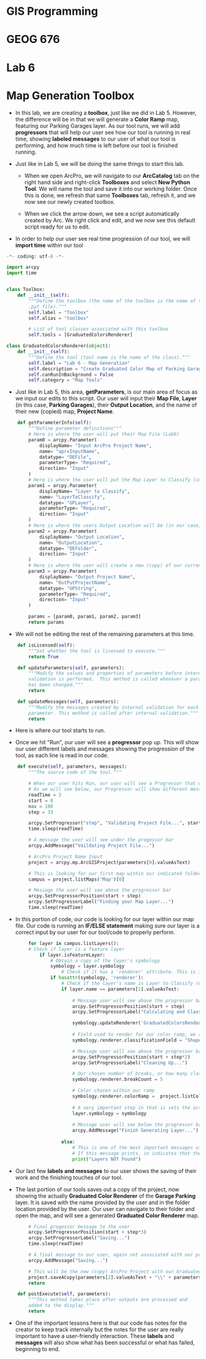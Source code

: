 # GIS Programming 
# GEOG 676
# Lab 6

# Map Generation Toolbox

- In this lab, we are creating a **toolbox**, just like we did in Lab 5. However, the difference will be in that we will generate a **Color Ramp** map, featuring our Parking Garages layer. As our tool runs, we will add **progressors** that will help our user see how our tool is running in real time, showing **labeled messages** to our user of what our tool is performing, and how much time is left before our tool is finished running.

- Just like in Lab 5, we will be doing the same things to start this lab. 

    - When we open ArcPro, we will navigate to our **ArcCatalog** tab on the right hand side and right-click **Toolboxes** and select **New Python Tool**. We will name the tool and save it into our working folder. Once this is done, we refresh that same **Toolboxes** tab, refresh it, and we now see our newly created toolbox. 

    - When we click the arrow down, we see a script automatically created by Arc. We right click and edit, and we now see this default script ready for us to edit.

- In order to help our user see real time progression of our tool, we will **import time** within our tool

```python
-*- coding: utf-8 -*-

import arcpy
import time


class Toolbox:
    def __init__(self):
        """Define the toolbox (the name of the toolbox is the name of the
        .pyt file)."""
        self.label = "Toolbox"
        self.alias = "toolbox"

        # List of tool classes associated with this toolbox
        self.tools = [GraduatedColorsRenderer]

class GraduatedColorsRenderer(object):                                                     
    def __init__(self):
        """Define the tool (tool name is the name of the class)."""
        self.label = "Lab 6 - Map Generation"
        self.description = "Create Graduated Color Map of Parking Garages"
        self.canRunInBackground = False
        self.category = "Map Tools"

```
- Just like in Lab 5, this area, **getParameters**, is our main area of focus as we input our edits to this script. Our user will input their **Map File**, **Layer** (in this case, **Parking Garages**), their **Output Location**, and the name of their new (copied) map, **Project Name**.

```python
    def getParameterInfo(self):
        """Define parameter definitions"""
        # Here is where the user will put their Map File (Lab6)
        param0 = arcpy.Parameter(
            displayName= "Input ArcPro Project Name",
            name= "aprxInputName",
            datatype= "DEFile",
            parameterType= "Required",
            direction= "Input"
        )
        # Here is where the user will put the Map Layer to Classify (in our case, its the Garage Parking Layer)
        param1 = arcpy.Parameter(
            displayName= "Layer to Classify",
            name= "LayerToClassify",
            datatype= "GPLayer",
            parameterType= "Required",
            direction= "Input"
        )
        # Here is where the users Output Location will be (in our case, its our Lab 6 Folder)
        param2 = arcpy.Parameter(
            displayName= "Output Location",
            name= "OutputLocation",
            datatype= "DEFolder",
            direction= "Input"
        )
        # Here is where the user will create a new (copy) of our current project.
        param3 = arcpy.Parameter(
            displayName= "Output Project Name",
            name= "OutPutProjectName",
            datatype= "GPString",
            parameterType= "Required",
            direction= "Input"
        )

        params = [param0, param1, param2, param3]
        return params
```

- We will not be editing the rest of the remaining parameters at this time.

```python
    def isLicensed(self):
        """Set whether the tool is licensed to execute."""
        return True

    def updateParameters(self, parameters):
        """Modify the values and properties of parameters before internal
        validation is performed.  This method is called whenever a parameter
        has been changed."""
        return

    def updateMessages(self, parameters):
        """Modify the messages created by internal validation for each tool
        parameter. This method is called after internal validation."""
        return
```

- Here is where our tool starts to run.

- Once we hit "Run", our user will see a **progressor** pop up. This will show our user different labels and messages showing the progression of the tool, as each line is read in our code. 

```python
    def execute(self, parameters, messages):
        """The source code of the tool."""

        # When our user hits Run, our user will see a Progressor that will let them know each step of the process of our tool
        # As we will see below, our Progressor will show different messages as "time" goes and our tool (script) reaches each line and executes its objective
        readTime = 3
        start = 0
        max = 100
        step = 33

        arcpy.SetProgressor("step", "Validating Project File...", start, max, step)
        time.sleep(readTime)

        # A message the user will see under the progessor bar
        arcpy.AddMessage("Vaildating Project File...")

        # ArcPro Project Name Input
        project = arcpy.mp.ArcGISProject(parameters[0].valueAsText)

        # This is looking for our first map within our indicated folder file
        campus = project.listMaps('Map')[0]

        # Message the user will see above the progressor bar
        arcpy.SetProgressorPosition(start + step)
        arcpy.SetProgressorLabel("Finding your Map Layer...")
        time.sleep(readTime)
```

- In this portion of code, our code is looking for our layer within our map file. Our code is running an **IF/ELSE statement** making sure our layer is a correct input by our user for our tool/code to properly perform.

```python
        for layer in campus.listLayers():
        # Check if layer is a feature layer
            if layer.isFeatureLayer:
                # Obtain a copy of the layer's symbology
                symbology = layer.symbology
                    # Check if it has a 'renderer' attribute. This is important because not all layers support renderers
                if hasattr(symbology, 'renderer'):
                    # Check if the layer's name is Layer to Classify (GarageParking)
                    if layer.name == parameters[1].valueAsText:
                        
                        # Message user will see above the progressor bar
                        arcpy.SetProgressorPosition(start + step)
                        arcpy.SetProgressorLabel("Calculating and Classifying...")

                        symbology.updateRenderer('GraduatedColorsRenderer')
                        
                        # Field used to render for our color ramp, we are telling arcpy that we want to use the "Shape_Area" field
                        symbology.renderer.classificationField = "Shape_Area"

                        # Message user will see above the progressor bar
                        arcpy.SetProgressorPosition(start + step*2)
                        arcpy.SetProgressorLabel("Cleaning Up...")

                        # Our chosen number of breaks, or how many classes we will have, in our Color Ramp
                        symbology.renderer.breakCount = 5

                        # Color chosen within our ramp
                        symbology.renderer.colorRamp =  project.listColorRamps('Oranges (5 Classes)')[0]
                        
                        # A very important step in that is sets the actual symbology equal to the copies
                        layer.symbology = symbology
                        
                        # Message user will see below the progressor bar
                        arcpy.AddMessage("Finish Generating Layer...")
                    
                    else:
                        # This is one of the most important messages of our tool in that it will inform our user if the layer is not within our ArcPro Project
                        # If this message prints, in indicates that the user needs to move that specific layer into the ArcPro Project file
                        print("Layers NOT Found")
```
- Our last few **labels and messages** to our user shows the saving of their work and the finishing touches of our tool. 

- The last portion of our tools saves out a copy of the project, now showing the actually **Graduated Color Renderer** of the **Garage Parking** layer. It is saved with the name provided by the user and in the folder location provided by the user. Our user can navigate to their folder and open the map, and will see a generated **Graduated Color Renderer** map.

```python
        # Final progessor message to the user
        arcpy.SetProgressorPosition(start + step*3)
        arcpy.SetProgressorLabel("Saving...")
        time.sleep(readTime)

        # A final message to our user, again not associated with our progressor
        arcpy.AddMessage("Saving...")

        # This will be the new (copy) ArcPro Project with our Graduated Colors Renderer layer
        project.saveACopy(parameters[2].valueAsText + "\\" + parameters[3].valueAsText + ".aprx")
        return

    def postExecute(self, parameters):
        """This method takes place after outputs are processed and
        added to the display."""
        return
```
- One of the important lessons here is that our code has notes for the creator to keep track internally but the notes for the user are really important to have a user-friendly interaction. These **labels** and **messages** will also show what has been successful or what has failed, beginning to end.
